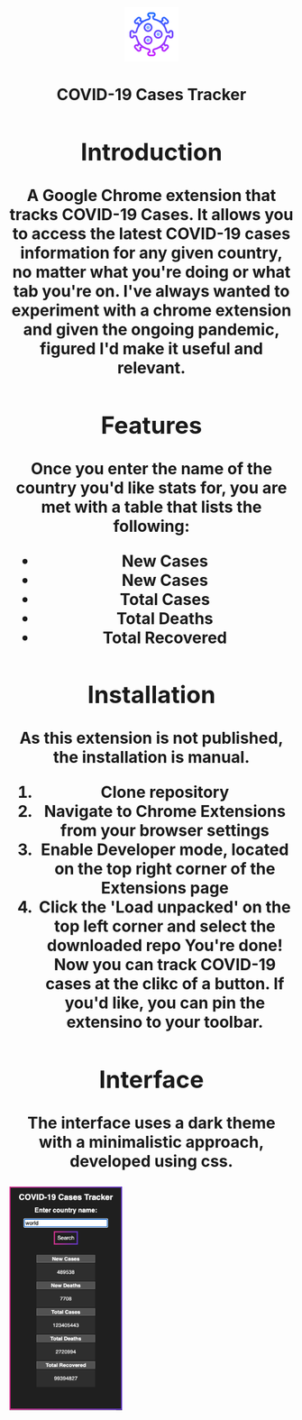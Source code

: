<p align="center">
  <img src="icon96.png" width="96" title="Covid-19 Cases Tracker" alt="Covid-19 Cases Tracker">
</p>
<h1 align="center"><Covid-19 Cases Tracker</h1>
COVID-19 Cases Tracker

## Introduction
A Google Chrome extension that tracks COVID-19 Cases. It allows you to access the latest COVID-19 cases information for any given country, no matter what you're doing or what tab you're on. I've always wanted to experiment with a chrome extension and given the ongoing pandemic, figured I'd make it useful and relevant.

## Features
Once you enter the name of the country you'd like stats for, you are met with a table that lists the following:
* New Cases
* New Cases
* Total Cases
* Total Deaths
* Total Recovered

## Installation
As this extension is not published, the installation is manual.
1. Clone repository
3. Navigate to Chrome Extensions from your browser settings
4. Enable Developer mode, located on the top right corner of the Extensions page
5. Click the 'Load unpacked' on the top left corner and select the downloaded repo
You're done! Now you can track COVID-19 cases at the clikc of a button.
If you'd like, you can pin the extensino to your toolbar. 

## Interface
The interface uses a dark theme with a minimalistic approach, developed using css. 
<p align="left">
  <img src="extension-screenshot.png" width="200" title="Corona Tracker" alt="Corona Tracker Chrome Extension">
</p>
